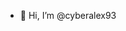 - 👋 Hi, I’m @cyberalex93




<!---
cyberalex93/cyberalex93 is a ✨ special ✨ repository because its `README.md` (this file) appears on your GitHub profile.
You can click the Preview link to take a look at your changes.
--->
